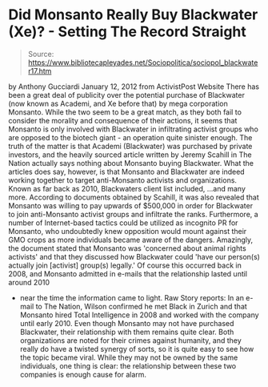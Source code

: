 # Did Monsanto Really Buy Blackwater (Xe)? - Setting The Record Straight

> Source: https://www.bibliotecapleyades.net/Sociopolitica/sociopol_blackwater17.htm

by Anthony Gucciardi
January 12, 2012
from
ActivistPost Website
There has been a great deal of publicity over
the potential purchase of
Blackwater (now known as Academi,
and Xe before that) by mega corporation Monsanto.
While the two seem to be a great match, as they both fail to consider the
morality and consequence of their actions, it seems that Monsanto is only
involved with Blackwater in infiltrating activist groups who are opposed to
the biotech giant - an operation quite sinister enough.
The truth of the matter is that
Academi (Blackwater) was purchased by
private investors, and the heavily sourced
article written by Jeremy
Scahill in The Nation actually says nothing about Monsanto buying
Blackwater.
What the articles does say, however, is that Monsanto and Blackwater are
indeed working together to target anti-Monsanto activists and organizations.
Known as far back as 2010, Blackwaters client list included,
...and many more.
According to
documents obtained by Scahill, it was also revealed that
Monsanto was willing to pay upwards of $500,000 in order for Blackwater to
join anti-Monsanto activist groups and infiltrate the ranks.
Furthermore, a number of Internet-based tactics
could be utilized as incognito PR for Monsanto, who undoubtedly knew
opposition would mount against their GMO crops as more individuals became
aware of the dangers.
Amazingly, the document stated that Monsanto
was 'concerned about animal rights activists' and that they discussed
how Blackwater could 'have our person(s) actually join [activist]
group(s) legally.'
Of course this occurred back in 2008, and
Monsanto admitted in e-mails that the relationship lasted until around 2010
- near the time the information came to light.
Raw Story
reports:
In an
e-mail to The Nation, Wilson
confirmed he met Black in Zurich and that Monsanto hired Total
Intelligence in 2008 and worked with the company until early 2010.
Even though Monsanto may not have purchased
Blackwater, their relationship with them remains quite clear.
Both organizations are noted for their crimes
against humanity, and they really do have a twisted synergy of sorts, so
it is quite easy to see how the topic became viral.
While they may not be owned by the same individuals, one thing is clear: the
relationship between these two companies is enough cause for alarm.
